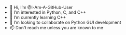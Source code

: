 - 👋 Hi, I’m @I-Am-A-GitHub-User
- 👀 I’m interested in Python, C, and C++
- 🌱 I’m currently learning C++
- 💞️ I’m looking to collaborate on Python GUI development
- 📫 Don't reach me unless you are known to me

<!---
I-Am-A-GitHub-User/I-Am-A-GitHub-User is a ✨ special ✨ repository because its `README.md` (this file) appears on your GitHub profile.
You can click the Preview link to take a look at your changes.
--->

